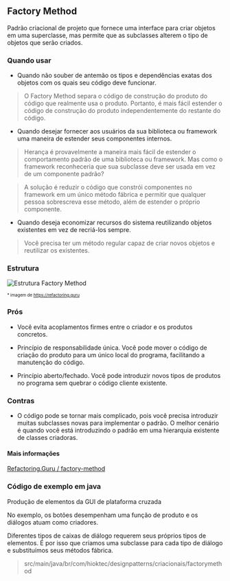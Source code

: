 ## Factory Method

Padrão criacional de projeto que fornece uma interface para criar objetos em uma superclasse, mas permite que as subclasses alterem o tipo de objetos que serão criados.

### Quando usar

- Quando não souber de antemão os tipos e dependências exatas dos objetos com os quais seu código deve funcionar.

> O Factory Method separa o código de construção do produto do código que realmente usa o produto. Portanto, é mais fácil estender o código de construção do produto independentemente do restante do código.

- Quando desejar fornecer aos usuários da sua biblioteca ou framework uma maneira de estender seus componentes internos.

> Herança é provavelmente a maneira mais fácil de estender o comportamento padrão de uma biblioteca ou framework.  Mas como o framework reconheceria que sua subclasse deve ser usada em vez de um componente padrão?

> A solução é reduzir o código que constrói componentes no framework em um único método fábrica e permitir que qualquer pessoa sobrescreva esse método, além de estender o próprio componente.

- Quando deseja economizar recursos do sistema reutilizando objetos existentes em vez de recriá-los sempre.

> Você precisa ter um método regular capaz de criar novos objetos e reutilizar os existentes.

### Estrutura

![Estrutura Factory Method](https://refactoring.guru/images/patterns/diagrams/factory-method/structure.png)

<sub><sup>* imagem de https://refactoring.guru</sup></sub>

### Prós

- Você evita acoplamentos firmes entre o criador e os produtos concretos.

- Princípio de responsabilidade única. Você pode mover o código de criação do produto para um único local do programa, facilitando a manutenção do código.

- Princípio aberto/fechado. Você pode introduzir novos tipos de produtos no programa sem quebrar o código cliente existente.

### Contras

- O código pode se tornar mais complicado, pois você precisa introduzir muitas subclasses novas para implementar o padrão. O melhor cenário é quando você está introduzindo o padrão em uma hierarquia existente de classes criadoras.

#### Mais informações

[Refactoring.Guru / factory-method](https://refactoring.guru/pt-br/design-patterns/factory-method)

### Código de exemplo em java

Produção de elementos da GUI de plataforma cruzada

No exemplo, os botões desempenham uma função de produto e os diálogos atuam como criadores.

Diferentes tipos de caixas de diálogo requerem seus próprios tipos de elementos. É por isso que criamos uma subclasse para cada tipo de diálogo e substituímos seus métodos fábrica.

> src/main/java/br/com/hioktec/designpatterns/criacionais/factorymethod

